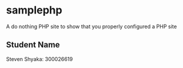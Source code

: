 samplephp
=========

A do nothing PHP site to show that you properly configured a PHP site

## Student Name

Steven Shyaka: 300026619

